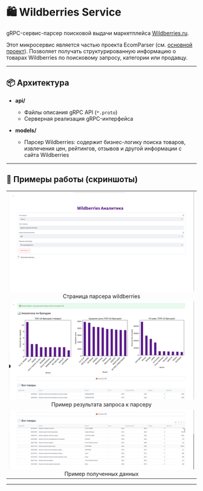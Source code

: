 # 🛍️ Wildberries Service

gRPC-сервис-парсер поисковой выдачи маркетплейса [Wildberries.ru](https://www.wildberries.ru/).

Этот микросервис является частью проекта EcomParser (см. [основной проект](../README.md)). Позволяет получать структурированную информацию о товарах Wildberries по поисковому запросу, категории или продавцу.

---

## 📦 Архитектура


- **api/**  
  - Файлы описания gRPC API (`*.proto`)
  - Серверная реализация gRPC-интерфейса

- **models/**  
  - Парсер Wildberries: содержит бизнес-логику поиска товаров, извлечения цен, рейтингов, отзывов и другой информации с сайта Wildberries

---

## 📸 Примеры работы (скриншоты)

<table>
  <tr>
    <td align="center">
      <img src="../media/wildberries_page.png" width = "500"/><br/> Страница парсера wildberries
    </td>
  </tr>
  <tr>
    <td align="center">
      <img src="../media/wildberries_graphics.png" width="500"/><br/>Пример результата запроса к парсеру
    </td>
  </tr>
  <tr>
    <td align="center">
      <img src="../media/wildberries_csv.png" width="500"/><br/> Пример полученных данных
    </td>
  </tr>
</table>

---
